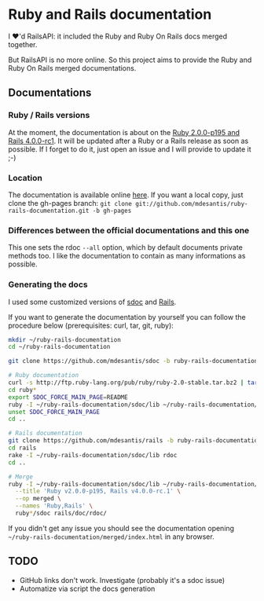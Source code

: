 # Ruby and Rails documentation

I :heart:'d RailsAPI: it included the Ruby and Ruby On Rails docs merged together.

But RailsAPI is no more online. So this project aims to provide the Ruby and Ruby On Rails merged documentations.

## Documentations

### Ruby / Rails versions

At the moment, the documentation is about  on the [Ruby 2.0.0-p195 and Rails 4.0.0-rc1](http://mdesantis.github.io/ruby-rails-documentation/). It will be updated after a Ruby or a Rails release as soon as possible. If I forget to do it, just open an issue and I will provide to update it ;-)

### Location

The documentation is available online [here](http://mdesantis.github.io/ruby-rails-documentation/). If you want a local copy, just clone the gh-pages branch: `git clone git://github.com/mdesantis/ruby-rails-documentation.git -b gh-pages`

### Differences between the official documentations and this one

This one sets the rdoc `--all` option, which by default documents private methods too. I like the documentation to contain as many informations as possible.

### Generating the docs

I used some customized versions of [sdoc](https://github.com/mdesantis/sdoc/tree/ruby-rails-documentation) and [Rails](https://github.com/mdesantis/rails/tree/ruby-rails-documentation).

If you want to generate the documentation by yourself you can follow the procedure below (prerequisites: curl, tar, git, ruby):

```sh
mkdir ~/ruby-rails-documentation
cd ~/ruby-rails-documentation

git clone https://github.com/mdesantis/sdoc -b ruby-rails-documentation

# Ruby documentation
curl -s http://ftp.ruby-lang.org/pub/ruby/ruby-2.0-stable.tar.bz2 | tar xvj
cd ruby*
export SDOC_FORCE_MAIN_PAGE=README
ruby -I ~/ruby-rails-documentation/sdoc/lib ~/ruby-rails-documentation/sdoc/bin/sdoc --all -o sdoc .
unset SDOC_FORCE_MAIN_PAGE
cd ..

# Rails documentation
git clone https://github.com/mdesantis/rails -b ruby-rails-documentation
cd rails
rake -I ~/ruby-rails-documentation/sdoc/lib rdoc
cd ..

# Merge
ruby -I ~/ruby-rails-documentation/sdoc/lib ~/ruby-rails-documentation/sdoc/bin/sdoc-merge \
  --title 'Ruby v2.0.0-p195, Rails v4.0.0-rc.1' \
  --op merged \
  --names 'Ruby,Rails' \
  ruby*/sdoc rails/doc/rdoc/
```

If you didn't get any issue you should see the documentation opening `~/ruby-rails-documentation/merged/index.html` in any browser.

## TODO

* GitHub links don't work. Investigate (probably it's a sdoc issue)
* Automatize via script the docs generation
